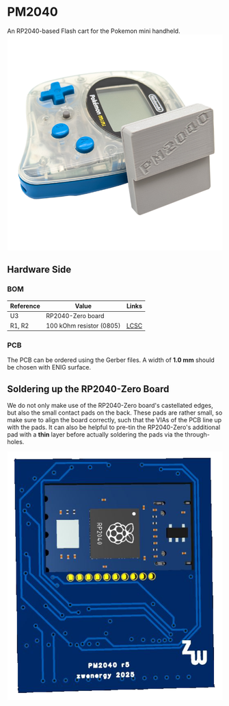 # PM2040
An RP2040-based Flash cart for the Pokemon mini handheld.
<img src="./assets/image.png" alt="drawing" width="600"/>

## Hardware Side
### BOM
| **Reference** | **Value**| **Links**
|---------------|----------|----------|
| U3 | RP2040-Zero board ||
| R1, R2 | 100 kOhm resistor (0805) |[LCSC](https://www.lcsc.com/product-detail/Chip-Resistor-Surface-Mount_YAGEO-RC0805FR-07100KL_C96346.html)|

### PCB
The PCB can be ordered using the Gerber files. A width of **1.0 mm** should be chosen with ENIG surface.


## Soldering up the RP2040-Zero Board
We do not only make use of the RP2040-Zero board's castellated edges, but also the small contact pads on the back.
These pads are rather small, so make sure to align the board correctly, such that the VIAs of the PCB line up with the pads.
It can also be helpful to pre-tin the RP2040-Zero's additional pad with a **thin** layer before actually soldering the pads via the through-holes.

<img src="./assets/pcb.png" alt="drawing" width="600"/>
